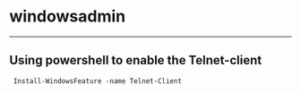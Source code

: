 # windowsadmin
------------------------------------------
##  Using powershell to enable the Telnet-client
     Install-WindowsFeature -name Telnet-Client
     
 
